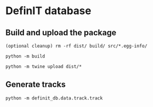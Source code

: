 # DefinIT database

## Build and upload the package
```
(optional cleanup) rm -rf dist/ build/ src/*.egg-info/

python -m build

python -m twine upload dist/*
```
## Generate tracks
```
python -m definit_db.data.track.track
```